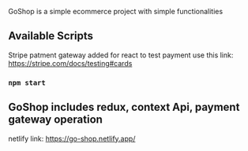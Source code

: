 GoShop is a simple ecommerce project with simple functionalities

## Available Scripts

Stripe patment gateway added for react
to test payment use this link: https://stripe.com/docs/testing#cards

### `npm start`

## GoShop includes redux, context Api, payment gateway operation 

netlify link: https://go-shop.netlify.app/
